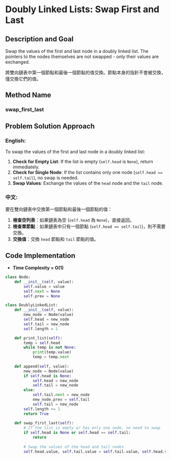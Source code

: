 # Doubly Linked Lists: Swap First and Last 

## Description and Goal

Swap the values of the first and last node in a doubly linked list. The pointers to the nodes themselves are not swapped - only their values are exchanged.

將雙向鏈表中第一個節點和最後一個節點的值交換。節點本身的指針不會被交換，僅交換它們的值。

## Method Name

### swap_first_last

## Problem Solution Approach

### English:

To swap the values of the first and last node in a doubly linked list:

1. **Check for Empty List**: If the list is empty (`self.head` is `None`), return immediately.
2. **Check for Single Node**: If the list contains only one node (`self.head == self.tail`), no swap is needed.
3. **Swap Values**: Exchange the values of the `head` node and the `tail` node.

### 中文:

要在雙向鏈表中交換第一個節點和最後一個節點的值：

1. **檢查空列表**：如果鏈表為空 (`self.head` 為 `None`)，直接返回。
2. **檢查單節點**：如果鏈表中只有一個節點 (`self.head == self.tail`)，則不需要交換。
3. **交換值**：交換 `head` 節點和 `tail` 節點的值。

## Code Implementation
* **Time Complexity = O(1)**

```python
class Node:
    def __init__(self, value):
        self.value = value
        self.next = None
        self.prev = None

class DoublyLinkedList:
    def __init__(self, value):
        new_node = Node(value)
        self.head = new_node
        self.tail = new_node
        self.length = 1

    def print_list(self):
        temp = self.head
        while temp is not None:
            print(temp.value)
            temp = temp.next
        
    def append(self, value):
        new_node = Node(value)
        if self.head is None:
            self.head = new_node
            self.tail = new_node
        else:
            self.tail.next = new_node
            new_node.prev = self.tail
            self.tail = new_node
        self.length += 1
        return True
    
    def swap_first_last(self):
        # If the list is empty or has only one node, no need to swap
        if self.head is None or self.head == self.tail:
            return
        
        # Swap the values of the head and tail nodes
        self.head.value, self.tail.value = self.tail.value, self.head.value
```
